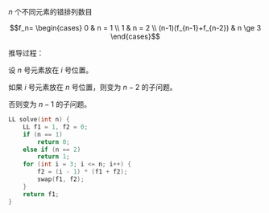 $n$ 个不同元素的错排列数目

$$f_n=
\begin{cases}
0 & n = 1 \\
1 & n = 2 \\
(n-1)(f_{n-1}+f_{n-2}) & n \ge 3
\end{cases}$$

推导过程：

设 $n$ 号元素放在 $i$ 号位置。

如果 $i$ 号元素放在 $n$ 号位置，则变为 $n-2$ 的子问题。

否则变为 $n-1$ 的子问题。

```cpp
LL solve(int n) {
    LL f1 = 1, f2 = 0;
    if (n == 1)
        return 0;
    else if (n == 2)
        return 1;
    for (int i = 3; i <= n; i++) {
        f2 = (i - 1) * (f1 + f2);
        swap(f1, f2);
    }
    return f1;
}
```